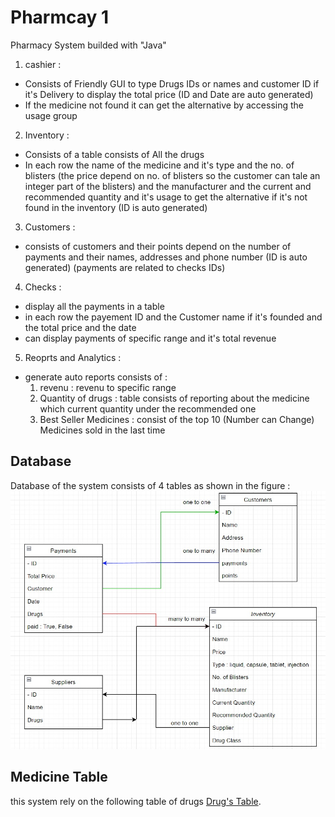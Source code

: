 # Pharmcay 1
Pharmacy System builded with "Java"

1. cashier :
  - Consists of Friendly GUI to type Drugs IDs or names and customer ID if it's Delivery to display the total price (ID and Date are auto generated)
  - If the medicine not found it can get the alternative by accessing the usage group
2. Inventory :
  - Consists of a table consists of All the drugs
  - In each row the name of the medicine and it's type and the no. of blisters (the price depend on no. of blisters so the customer can tale an integer part of the blisters) and the manufacturer and the current and recommended quantity and it's usage to get the alternative if it's not found in the inventory (ID is auto generated)
3. Customers :
  - consists of customers and their points depend on the number of payments and their names, addresses and phone number (ID is auto generated) (payments are related to checks IDs)
4. Checks :
  - display all the payments in a table
  - in each row the payement ID and the Customer name if it's founded and the total price and the date
  - can display payments of specific range and it's total revenue
5. Reoprts and Analytics :
  - generate auto reports consists of :
    1. revenu : revenu to specific range
    2. Quantity of drugs : table consists of reporting about the medicine which current quantity under the recommended one
    3. Best Seller Medicines : consist of the top 10 (Number can Change) Medicines sold in the last time

## Database
Database of the system consists of 4 tables as shown in the figure :
![Database consists of 4 tables](images/Database.jpg)

## Medicine Table
this system rely on the following table of drugs
[Drug's Table](https://docs.google.com/spreadsheets/d/1u1fnSL-uNz0zvXHKjLGlzOhTFN_pTMDi6Mf_MPHXt3s/edit?usp=sharing).
